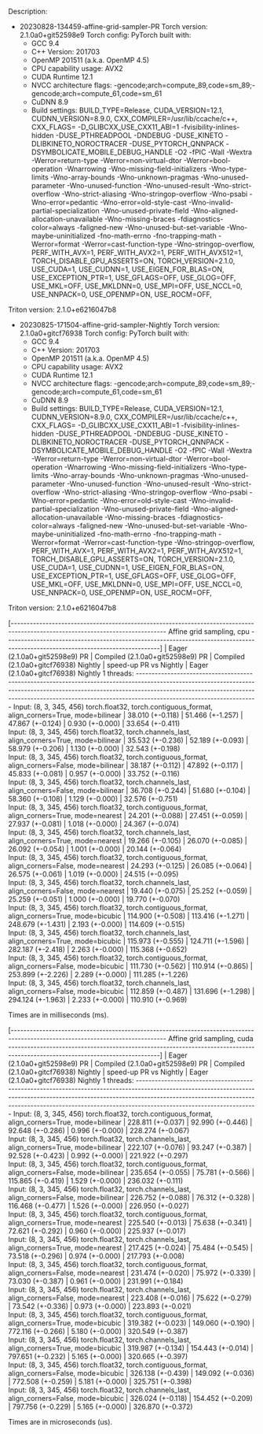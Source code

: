 Description:

- 20230828-134459-affine-grid-sampler-PR
Torch version: 2.1.0a0+git52598e9
Torch config: PyTorch built with:
  - GCC 9.4
  - C++ Version: 201703
  - OpenMP 201511 (a.k.a. OpenMP 4.5)
  - CPU capability usage: AVX2
  - CUDA Runtime 12.1
  - NVCC architecture flags: -gencode;arch=compute_89,code=sm_89;-gencode;arch=compute_61,code=sm_61
  - CuDNN 8.9
  - Build settings: BUILD_TYPE=Release, CUDA_VERSION=12.1, CUDNN_VERSION=8.9.0, CXX_COMPILER=/usr/lib/ccache/c++, CXX_FLAGS= -D_GLIBCXX_USE_CXX11_ABI=1 -fvisibility-inlines-hidden -DUSE_PTHREADPOOL -DNDEBUG -DUSE_KINETO -DLIBKINETO_NOROCTRACER -DUSE_PYTORCH_QNNPACK -DSYMBOLICATE_MOBILE_DEBUG_HANDLE -O2 -fPIC -Wall -Wextra -Werror=return-type -Werror=non-virtual-dtor -Werror=bool-operation -Wnarrowing -Wno-missing-field-initializers -Wno-type-limits -Wno-array-bounds -Wno-unknown-pragmas -Wno-unused-parameter -Wno-unused-function -Wno-unused-result -Wno-strict-overflow -Wno-strict-aliasing -Wno-stringop-overflow -Wno-psabi -Wno-error=pedantic -Wno-error=old-style-cast -Wno-invalid-partial-specialization -Wno-unused-private-field -Wno-aligned-allocation-unavailable -Wno-missing-braces -fdiagnostics-color=always -faligned-new -Wno-unused-but-set-variable -Wno-maybe-uninitialized -fno-math-errno -fno-trapping-math -Werror=format -Werror=cast-function-type -Wno-stringop-overflow, PERF_WITH_AVX=1, PERF_WITH_AVX2=1, PERF_WITH_AVX512=1, TORCH_DISABLE_GPU_ASSERTS=ON, TORCH_VERSION=2.1.0, USE_CUDA=1, USE_CUDNN=1, USE_EIGEN_FOR_BLAS=ON, USE_EXCEPTION_PTR=1, USE_GFLAGS=OFF, USE_GLOG=OFF, USE_MKL=OFF, USE_MKLDNN=0, USE_MPI=OFF, USE_NCCL=0, USE_NNPACK=0, USE_OPENMP=ON, USE_ROCM=OFF, 

Triton version: 2.1.0+e6216047b8

- 20230825-171504-affine-grid-sampler-Nightly
Torch version: 2.1.0a0+gitcf76938
Torch config: PyTorch built with:
  - GCC 9.4
  - C++ Version: 201703
  - OpenMP 201511 (a.k.a. OpenMP 4.5)
  - CPU capability usage: AVX2
  - CUDA Runtime 12.1
  - NVCC architecture flags: -gencode;arch=compute_89,code=sm_89;-gencode;arch=compute_61,code=sm_61
  - CuDNN 8.9
  - Build settings: BUILD_TYPE=Release, CUDA_VERSION=12.1, CUDNN_VERSION=8.9.0, CXX_COMPILER=/usr/lib/ccache/c++, CXX_FLAGS= -D_GLIBCXX_USE_CXX11_ABI=1 -fvisibility-inlines-hidden -DUSE_PTHREADPOOL -DNDEBUG -DUSE_KINETO -DLIBKINETO_NOROCTRACER -DUSE_PYTORCH_QNNPACK -DSYMBOLICATE_MOBILE_DEBUG_HANDLE -O2 -fPIC -Wall -Wextra -Werror=return-type -Werror=non-virtual-dtor -Werror=bool-operation -Wnarrowing -Wno-missing-field-initializers -Wno-type-limits -Wno-array-bounds -Wno-unknown-pragmas -Wno-unused-parameter -Wno-unused-function -Wno-unused-result -Wno-strict-overflow -Wno-strict-aliasing -Wno-stringop-overflow -Wno-psabi -Wno-error=pedantic -Wno-error=old-style-cast -Wno-invalid-partial-specialization -Wno-unused-private-field -Wno-aligned-allocation-unavailable -Wno-missing-braces -fdiagnostics-color=always -faligned-new -Wno-unused-but-set-variable -Wno-maybe-uninitialized -fno-math-errno -fno-trapping-math -Werror=format -Werror=cast-function-type -Wno-stringop-overflow, PERF_WITH_AVX=1, PERF_WITH_AVX2=1, PERF_WITH_AVX512=1, TORCH_DISABLE_GPU_ASSERTS=ON, TORCH_VERSION=2.1.0, USE_CUDA=1, USE_CUDNN=1, USE_EIGEN_FOR_BLAS=ON, USE_EXCEPTION_PTR=1, USE_GFLAGS=OFF, USE_GLOG=OFF, USE_MKL=OFF, USE_MKLDNN=0, USE_MPI=OFF, USE_NCCL=0, USE_NNPACK=0, USE_OPENMP=ON, USE_ROCM=OFF, 

Triton version: 2.1.0+e6216047b8


[------------------------------------------------------------------------------------------------------------------------------- Affine grid sampling, cpu -------------------------------------------------------------------------------------------------------------------------------]
                                                                                                          |  Eager (2.1.0a0+git52598e9) PR  |  Compiled (2.1.0a0+git52598e9) PR  |  Compiled (2.1.0a0+gitcf76938) Nightly  |  speed-up PR vs Nightly  |  Eager (2.1.0a0+gitcf76938) Nightly
1 threads: --------------------------------------------------------------------------------------------------------------------------------------------------------------------------------------------------------------------------------------------------------------------------------
      Input: (8, 3, 345, 456) torch.float32, torch.contiguous_format, align_corners=True, mode=bilinear   |         38.010 (+-0.118)        |          51.466 (+-1.257)          |             47.867 (+-0.124)            |     0.930 (+-0.000)      |           33.654 (+-0.411)         
      Input: (8, 3, 345, 456) torch.float32, torch.channels_last, align_corners=True, mode=bilinear       |         35.532 (+-0.236)        |          52.189 (+-0.093)          |             58.979 (+-0.206)            |     1.130 (+-0.000)      |           32.543 (+-0.198)         
      Input: (8, 3, 345, 456) torch.float32, torch.contiguous_format, align_corners=False, mode=bilinear  |         38.187 (+-0.112)        |          47.892 (+-0.117)          |             45.833 (+-0.081)            |     0.957 (+-0.000)      |           33.752 (+-0.116)         
      Input: (8, 3, 345, 456) torch.float32, torch.channels_last, align_corners=False, mode=bilinear      |         36.708 (+-0.244)        |          51.680 (+-0.104)          |             58.360 (+-0.108)            |     1.129 (+-0.000)      |           32.576 (+-0.751)         
      Input: (8, 3, 345, 456) torch.float32, torch.contiguous_format, align_corners=True, mode=nearest    |         24.201 (+-0.088)        |          27.451 (+-0.059)          |             27.937 (+-0.081)            |     1.018 (+-0.000)      |           24.367 (+-0.074)         
      Input: (8, 3, 345, 456) torch.float32, torch.channels_last, align_corners=True, mode=nearest        |         19.266 (+-0.105)        |          26.070 (+-0.085)          |             26.092 (+-0.054)            |     1.001 (+-0.000)      |           20.144 (+-0.064)         
      Input: (8, 3, 345, 456) torch.float32, torch.contiguous_format, align_corners=False, mode=nearest   |         24.293 (+-0.125)        |          26.085 (+-0.064)          |             26.575 (+-0.061)            |     1.019 (+-0.000)      |           24.515 (+-0.095)         
      Input: (8, 3, 345, 456) torch.float32, torch.channels_last, align_corners=False, mode=nearest       |         19.440 (+-0.075)        |          25.252 (+-0.059)          |             25.259 (+-0.051)            |     1.000 (+-0.000)      |           19.770 (+-0.070)         
      Input: (8, 3, 345, 456) torch.float32, torch.contiguous_format, align_corners=True, mode=bicubic    |        114.900 (+-0.508)        |         113.416 (+-1.271)          |            248.679 (+-1.431)            |     2.193 (+-0.000)      |          114.609 (+-0.515)         
      Input: (8, 3, 345, 456) torch.float32, torch.channels_last, align_corners=True, mode=bicubic        |        115.973 (+-0.555)        |         124.711 (+-1.596)          |            282.187 (+-2.418)            |     2.263 (+-0.000)      |          115.368 (+-0.652)         
      Input: (8, 3, 345, 456) torch.float32, torch.contiguous_format, align_corners=False, mode=bicubic   |        111.730 (+-0.562)        |         110.914 (+-0.865)          |            253.899 (+-2.226)            |     2.289 (+-0.000)      |          111.285 (+-1.226)         
      Input: (8, 3, 345, 456) torch.float32, torch.channels_last, align_corners=False, mode=bicubic       |        112.859 (+-0.487)        |         131.696 (+-1.298)          |            294.124 (+-1.963)            |     2.233 (+-0.000)      |          110.910 (+-0.969)         

Times are in milliseconds (ms).

[------------------------------------------------------------------------------------------------------------------------------- Affine grid sampling, cuda ------------------------------------------------------------------------------------------------------------------------------]
                                                                                                          |  Eager (2.1.0a0+git52598e9) PR  |  Compiled (2.1.0a0+git52598e9) PR  |  Compiled (2.1.0a0+gitcf76938) Nightly  |  speed-up PR vs Nightly  |  Eager (2.1.0a0+gitcf76938) Nightly
1 threads: --------------------------------------------------------------------------------------------------------------------------------------------------------------------------------------------------------------------------------------------------------------------------------
      Input: (8, 3, 345, 456) torch.float32, torch.contiguous_format, align_corners=True, mode=bilinear   |        228.811 (+-0.037)        |          92.990 (+-0.446)          |             92.648 (+-0.286)            |     0.996 (+-0.000)      |          228.274 (+-0.067)         
      Input: (8, 3, 345, 456) torch.float32, torch.channels_last, align_corners=True, mode=bilinear       |        222.107 (+-0.076)        |          93.247 (+-0.387)          |             92.528 (+-0.423)            |     0.992 (+-0.000)      |          221.922 (+-0.297)         
      Input: (8, 3, 345, 456) torch.float32, torch.contiguous_format, align_corners=False, mode=bilinear  |        235.654 (+-0.055)        |          75.781 (+-0.566)          |            115.865 (+-0.419)            |     1.529 (+-0.000)      |          236.032 (+-0.111)         
      Input: (8, 3, 345, 456) torch.float32, torch.channels_last, align_corners=False, mode=bilinear      |        226.752 (+-0.088)        |          76.312 (+-0.328)          |            116.468 (+-0.477)            |     1.526 (+-0.000)      |          226.950 (+-0.027)         
      Input: (8, 3, 345, 456) torch.float32, torch.contiguous_format, align_corners=True, mode=nearest    |        225.540 (+-0.013)        |          75.638 (+-0.341)          |             72.621 (+-0.292)            |     0.960 (+-0.000)      |          225.937 (+-0.017)         
      Input: (8, 3, 345, 456) torch.float32, torch.channels_last, align_corners=True, mode=nearest        |        217.425 (+-0.024)        |          75.484 (+-0.545)          |             73.518 (+-0.296)            |     0.974 (+-0.000)      |          217.793 (+-0.008)         
      Input: (8, 3, 345, 456) torch.float32, torch.contiguous_format, align_corners=False, mode=nearest   |        231.474 (+-0.020)        |          75.972 (+-0.339)          |             73.030 (+-0.387)            |     0.961 (+-0.000)      |          231.991 (+-0.184)         
      Input: (8, 3, 345, 456) torch.float32, torch.channels_last, align_corners=False, mode=nearest       |        223.408 (+-0.016)        |          75.622 (+-0.279)          |             73.542 (+-0.336)            |     0.973 (+-0.000)      |          223.893 (+-0.021)         
      Input: (8, 3, 345, 456) torch.float32, torch.contiguous_format, align_corners=True, mode=bicubic    |        319.382 (+-0.023)        |         149.060 (+-0.190)          |            772.116 (+-0.266)            |     5.180 (+-0.000)      |          320.549 (+-0.387)         
      Input: (8, 3, 345, 456) torch.float32, torch.channels_last, align_corners=True, mode=bicubic        |        319.987 (+-0.134)        |         154.443 (+-0.014)          |            797.651 (+-0.232)            |     5.165 (+-0.000)      |          320.665 (+-0.397)         
      Input: (8, 3, 345, 456) torch.float32, torch.contiguous_format, align_corners=False, mode=bicubic   |        326.138 (+-0.439)        |         149.092 (+-0.036)          |            772.508 (+-0.259)            |     5.181 (+-0.000)      |          325.751 (+-0.398)         
      Input: (8, 3, 345, 456) torch.float32, torch.channels_last, align_corners=False, mode=bicubic       |        326.024 (+-0.118)        |         154.452 (+-0.209)          |            797.756 (+-0.229)            |     5.165 (+-0.000)      |          326.870 (+-0.372)         

Times are in microseconds (us).
